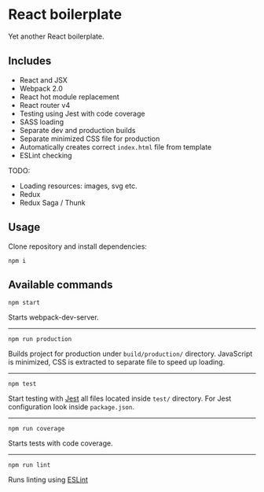 # React boilerplate
Yet another React boilerplate.

## Includes
 * React and JSX
 * Webpack 2.0
 * React hot module replacement
 * React router v4
 * Testing using Jest with code coverage
 * SASS loading
 * Separate dev and production builds
 * Separate minimized CSS file for production
 * Automatically creates correct `index.html` file from template
 * ESLint checking

TODO:
 * Loading resources: images, svg etc.
 * Redux
 * Redux Saga / Thunk
 
## Usage
Clone repository and install dependencies:
```
npm i
```

## Available commands
```
npm start
```
Starts webpack-dev-server.
___
```
npm run production
```
Builds project for production under `build/production/` directory. JavaScript is minimized, CSS is extracted to separate file to speed up loading.
___
```
npm test
```
Start testing with [Jest](https://facebook.github.io/jest/docs/configuration.html#rootdir-string) all files located inside `test/` directory.
For Jest configuration look inside `package.json`.
___
```
npm run coverage
```
Starts tests with code coverage.
___
```
npm run lint
```
Runs linting using [ESLint](http://eslint.org)
